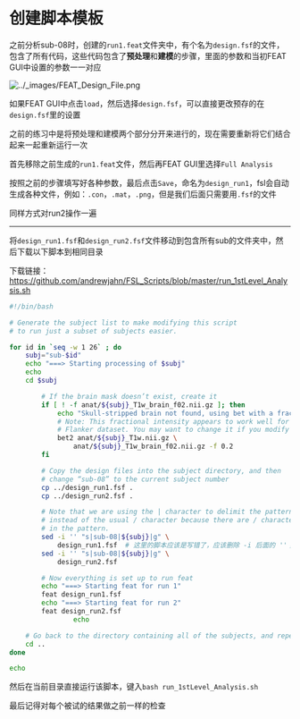 # 创建脚本模板

之前分析sub-08时，创建的`run1.feat`文件夹中，有个名为`design.fsf`的文件，包含了所有代码，这些代码包含了**预处理**和**建模**的步骤，里面的参数和当初FEAT GUI中设置的参数一一对应

![../_images/FEAT_Design_File.png](https://andysbrainbook.readthedocs.io/en/latest/_images/FEAT_Design_File.png)

如果FEAT GUI中点击`load`，然后选择`design.fsf`，可以直接更改预存的在`design.fsf`里的设置

之前的练习中是将预处理和建模两个部分分开来进行的，现在需要重新将它们结合起来一起重新运行一次

首先移除之前生成的`run1.feat`文件，然后再FEAT GUI里选择`Full Analysis`

按照之前的步骤填写好各种参数，最后点击`Save`，命名为`design_run1`，fsl会自动生成各种文件，例如：`.con`，`.mat`，`.png`，但是我们后面只需要用`.fsf`的文件

同样方式对run2操作一遍

---

将`design_run1.fsf`和`design_run2.fsf`文件移动到包含所有sub的文件夹中，然后下载以下脚本到相同目录

下载链接：https://github.com/andrewjahn/FSL_Scripts/blob/master/run_1stLevel_Analysis.sh

```bash
#!/bin/bash

# Generate the subject list to make modifying this script
# to run just a subset of subjects easier.

for id in `seq -w 1 26` ; do
    subj="sub-$id"
    echo "===> Starting processing of $subj"
    echo
    cd $subj

        # If the brain mask doesn’t exist, create it
        if [ ! -f anat/${subj}_T1w_brain_f02.nii.gz ]; then
            echo "Skull-stripped brain not found, using bet with a fractional intensity threshold of 0.2"
            # Note: This fractional intensity appears to work well for most of the subjects in the
            # Flanker dataset. You may want to change it if you modify this script for your own study.
            bet2 anat/${subj}_T1w.nii.gz \
                anat/${subj}_T1w_brain_f02.nii.gz -f 0.2
        fi

        # Copy the design files into the subject directory, and then
        # change “sub-08” to the current subject number
        cp ../design_run1.fsf .
        cp ../design_run2.fsf .

        # Note that we are using the | character to delimit the patterns
        # instead of the usual / character because there are / characters
        # in the pattern.
        sed -i '' "s|sub-08|${subj}|g" \
            design_run1.fsf  # 这里的脚本应该是写错了，应该删除 -i 后面的 ''；否则终端会提示“sed：无法读取 s|sub-08|sub-01|g"：没有那个文件或目录”；下面一行同理
        sed -i '' "s|sub-08|${subj}|g" \
            design_run2.fsf

        # Now everything is set up to run feat
        echo "===> Starting feat for run 1"
        feat design_run1.fsf
        echo "===> Starting feat for run 2"
        feat design_run2.fsf
                echo

    # Go back to the directory containing all of the subjects, and repeat the loop
    cd ..
done

echo
```

然后在当前目录直接运行该脚本，键入`bash run_1stLevel_Analysis.sh`

最后记得对每个被试的结果做之前一样的检查